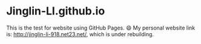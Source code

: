 # Jinglin-LI.github.io

This is the test for website using GitHub Pages. :smile: My personal website link is: http://jinglin-li-918.net23.net/, which is under rebuilding.

